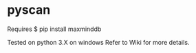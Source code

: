 # pyscan

Requires 
$ pip install maxminddb

Tested on python 3.X on windows
Refer to Wiki for more details.
